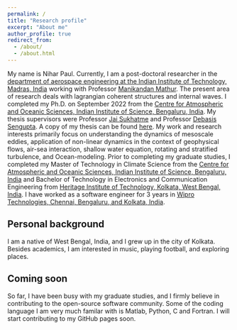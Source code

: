 ```yaml
---
permalink: /
title: "Research profile"
excerpt: "About me"
author_profile: true
redirect_from: 
  - /about/
  - /about.html
---
```


My name is Nihar Paul. Currently, I am a post-doctoral researcher in the [department of aerospace engineering at the Indian Institute of Technology, Madras, India](https://ae.iitm.ac.in/) working with Professor [Manikandan Mathur](https://sites.google.com/site/mathur2m/home). The present area of research deals with lagrangian coherent structures and internal waves. I completed my Ph.D. on September 2022 from the [Centre for Atmospheric and Oceanic Sciences, Indian Institute of Science, Bengaluru, India](https://caos.iisc.ac.in/). My thesis supervisors were Professor [Jai Sukhatme](https://caos.iisc.ac.in/jai.html) and Professor [Debasis Sengupta](https://caos.iisc.ac.in/dsen.html). A copy of my thesis can be found [here](https://etd.iisc.ac.in/handle/2005/5855). My work and research interests primarily focus on understanding the dynamics of mesoscale eddies, application of non-linear dynamics in the context of geophysical flows, air-sea interaction, shallow water equation, rotating and stratified turbulence, and Ocean-modeling. Prior to completing my graduate studies, I completed my Master of Technology in Climate Science from the [Centre for Atmospheric and Oceanic Sciences, Indian Institute of Science, Bengaluru, India](https://caos.iisc.ac.in/) and Bachelor of Technology in Electronics and Communication Engineering from [Heritage Institute of Technology, Kolkata, West Bengal, India](https://www.heritageit.edu/). I have worked as a software engineer for 3 years in [Wipro Technologies, Chennai, Bengaluru, and Kolkata, India](https://www.wipro.com/). 

Personal background
---

I am a native of West Bengal, India, and I grew up in the city of Kolkata. Besides academics, I am interested in music, playing football, and exploring places.

Coming soon
---
So far, I have been busy with my graduate studies, and I firmly believe in contributing to the open-source software community. Some of the coding language I am very much familar with is Matlab, Python, C and Fortran. I will start contributing to my GitHub pages soon.  

